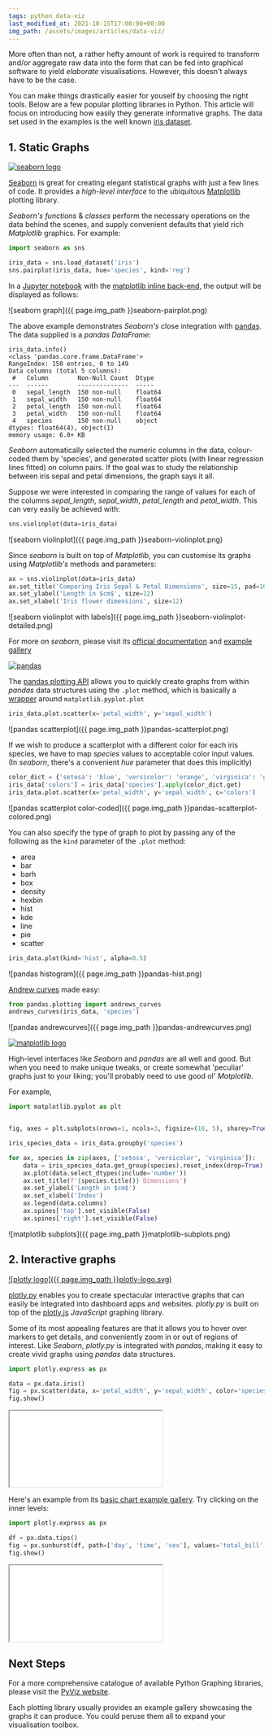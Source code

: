 ```yaml
---
tags: python data-viz
last_modified_at: 2021-10-15T17:00:00+00:00
img_path: /assets/images/articles/data-viz/
---
```


More often than not, a rather hefty amount of work is required to transform and/or aggregate raw data into the form that can be fed into graphical software to yield *elaborate* visualisations. However, this doesn't always have to be the case.

You can make things drastically easier for youself by choosing the right tools. Below are a few popular plotting libraries in Python. This article will focus on introducing how easily they generate informative graphs. The data set used in the examples is the well known [iris dataset][13].

## 1. Static Graphs

[![seaborn logo](/assets/images/toolkit/seaborn-logo.png)][1]

[Seaborn][1] is great for creating elegant statistical graphs with just a few lines of code. It provides a *high-level interface* to the ubiquitous [Matplotlib][2] plotting library.

*Seaborn's functions* & *classes* perform the necessary operations on the data behind the scenes, and supply convenient defaults that yield rich *Matplotlib* graphics. For example:

```python
import seaborn as sns

iris_data = sns.load_dataset('iris')
sns.pairplot(iris_data, hue='species', kind='reg')
```

In a [Jupyter notebook][3] with the [matplotlib inline back-end][4], the output will be displayed as follows:

![seaborn graph]({{ page.img_path }}seaborn-pairplot.png)

The above example demonstrates *Seaborn's* close integration with [pandas][5]. The data supplied is a *pandas DataFrame*:

```text
iris_data.info()
<class 'pandas.core.frame.DataFrame'>
RangeIndex: 150 entries, 0 to 149
Data columns (total 5 columns):
 #   Column        Non-Null Count  Dtype
---  ------        --------------  -----
 0   sepal_length  150 non-null    float64
 1   sepal_width   150 non-null    float64
 2   petal_length  150 non-null    float64
 3   petal_width   150 non-null    float64
 4   species       150 non-null    object
dtypes: float64(4), object(1)
memory usage: 6.0+ KB
```

*Seaborn* automatically selected the numeric columns in the data, colour-coded them by 'species', and generated scatter plots (with linear regression lines fitted) on column pairs. If the goal was to study the relationship between iris sepal and petal dimensions, the graph says it all.

Suppose we were interested in comparing the range of values for each of the columns *sepal_length*, *sepal_width*, *petal_length* and *petal_width*. This can very easily be achieved with:

```python
sns.violinplot(data=iris_data)
```

![seaborn violinplot]({{ page.img_path }}seaborn-violinplot.png)

Since *seaborn* is built on top of *Matplotlib*, you can customise its graphs using *Matplotlib's* methods and parameters:

```python
ax = sns.violinplot(data=iris_data)
ax.set_title('Comparing Iris Sepal & Petal Dimensions', size=15, pad=10)
ax.set_ylabel('Length in $cm$', size=12)
ax.set_xlabel('Iris flower dimensions', size=12)
```

![seaborn violinplot with labels]({{ page.img_path }}seaborn-violinplot-detailed.png)

For more on *seaborn*, please visit its [official documentation][1] and [example gallery][14]

[![pandas](/assets/images/toolkit/pandas.svg)][5]

The [pandas plotting API][6] allows you to quickly create graphs from within *pandas* data structures using the `.plot` method, which is basically a [wrapper][7] around `matplotlib.pyplot.plot`

```python
iris_data.plot.scatter(x='petal_width', y='sepal_width')
```

![pandas scatterplot]({{ page.img_path }}pandas-scatterplot.png)

If we wish to produce a scatterplot with a different color for each iris species, we have to map *species* values to acceptable color input values. (In *seaborn*, there's a convenient *hue* parameter that does this implicitly)

```python
color_dict = {'setosa': 'blue', 'versicolor': 'orange', 'virginica': 'green'}
iris_data['colors'] = iris_data['species'].apply(color_dict.get)
iris_data.plot.scatter(x='petal_width', y='sepal_width', c='colors')
```

![pandas scatterplot color-coded]({{ page.img_path }}pandas-scatterplot-colored.png)

You can also specify the type of graph to plot by passing any of the following as the `kind` parameter of the `.plot` method:

- area
- bar
- barh
- box
- density
- hexbin
- hist
- kde
- line
- pie
- scatter

```python
iris_data.plot(kind='hist', alpha=0.5)
```

![pandas histogram]({{ page.img_path }}pandas-hist.png)

[Andrew curves][15] made easy:

```python
from pandas.plotting import andrews_curves
andrews_curves(iris_data, 'species')
```

![pandas andrewcurves]({{ page.img_path }}pandas-andrewcurves.png)

[![matplotlib logo](/assets/images/toolkit/matplotlib.svg)][2]

High-level interfaces like *Seaborn* and *pandas* are all well and good. But when you need to make unique tweaks, or create somewhat 'peculiar' graphs just to your liking; you'll probably need to use good ol' *Matplotlib*.

For example,

```python
import matplotlib.pyplot as plt


fig, axes = plt.subplots(nrows=1, ncols=3, figsize=(18, 5), sharey=True)

iris_species_data = iris_data.groupby('species')

for ax, species in zip(axes, ['setosa', 'versicolor', 'virginica']):
    data = iris_species_data.get_group(species).reset_index(drop=True)
    ax.plot(data.select_dtypes(include='number'))
    ax.set_title(f'{species.title()} Dimensions')
    ax.set_ylabel('Length in $cm$')
    ax.set_xlabel('Index')
    ax.legend(data.columns)
    ax.spines['top'].set_visible(False)
    ax.spines['right'].set_visible(False)
```

![matplotlib subplots]({{ page.img_path }}matplotlib-subplots.png)

## 2. Interactive graphs

[![plotly logo]({{ page.img_path }}plotly-logo.svg)][9]

[plotly.py][9] enables you to create spectacular interactive graphs that can easily be integrated into dashboard apps and websites. *plotly.py* is built on top of the [plotly.js][10] *JavaScript* graphing library.

Some of its most appealing features are that it allows you to hover over markers to get details, and conveniently zoom in or out of regions of interest. Like *Seaborn*, *plotly.py* is integrated with *pandas*, making it easy to create vivid graphs using *pandas* data structures.

```python
import plotly.express as px

data = px.data.iris()
fig = px.scatter(data, x='petal_width', y='sepal_width', color='species')
fig.show()
```

<div>
    <iframe class="post-iframe" title="plotly scatter plot" src='{{ page.img_path }}plotly-scatter.html'></iframe>
</div>

Here's an example from its [basic chart example gallery][16]. Try clicking on the inner levels:

```python
import plotly.express as px

df = px.data.tips()
fig = px.sunburst(df, path=['day', 'time', 'sex'], values='total_bill')
fig.show()
```

<div>
    <iframe class="post-iframe" title="plotly sunburst" src='{{ page.img_path }}plotly-sunburst.html'></iframe>
</div>

## Next Steps

For a more comprehensive catalogue of available Python Graphing libraries, please visit the [PyViz website][12].

Each plotting library usually provides an example gallery showcasing the graphs it can produce. You could peruse them all to expand your visualisation toolbox.

[1]: https://seaborn.pydata.org
[2]: https://matplotlib.org
[3]: https://jupyter.org
[4]: https://ipython.readthedocs.io/en/stable/interactive/plotting.html#id1
[5]: https://pandas.pydata.org
[6]: https://pandas.pydata.org/docs/user_guide/visualization.html
[7]: https://pandas.pydata.org/docs/user_guide/visualization.html#basic-plotting-plot
[8]: https://plotly.com/python/
[9]: https://plotly.com/python/
[10]: https://plotly.com/javascript/
[11]: https://plotly.com/r/
[12]: https://pyviz.org/index.html
[13]: https://en.wikipedia.org/wiki/Iris_flower_data_set
[14]: https://seaborn.pydata.org/examples/index.html
[15]: https://en.wikipedia.org/wiki/Andrews_plot
[16]: https://plotly.com/python/basic-charts/
